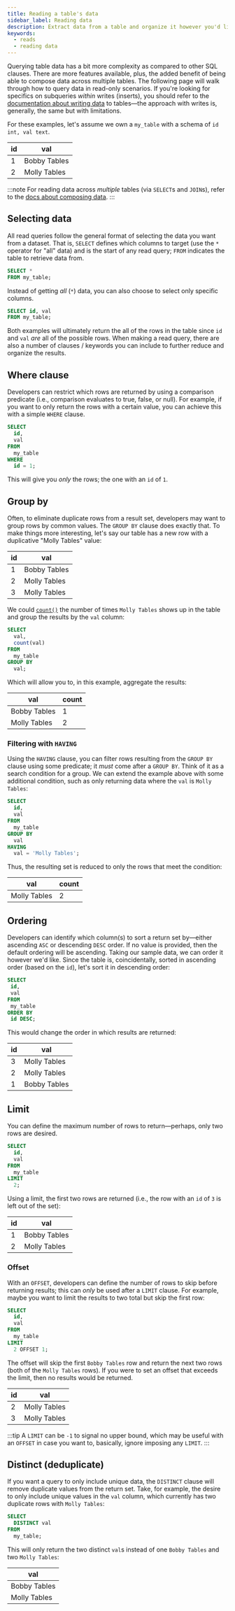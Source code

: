```yaml
---
title: Reading a table's data
sidebar_label: Reading data
description: Extract data from a table and organize it however you'd like.
keywords:
  - reads
  - reading data
---
```


Querying table data has a bit more complexity as compared to other SQL clauses. There are more features available, plus, the added benefit of being able to compose data across multiple tables. The following page will walk through how to query data in read-only scenarios. If you're looking for specifics on subqueries _within_ writes (inserts), you should refer to the [documentation about writing data](/playbooks/sql/write#subqueries) to tables—the approach with writes is, generally, the same but with limitations.

For these examples, let's assume we own a `my_table` with a schema of `id int, val text`.

| id  | val          |
| --- | ------------ |
| 1   | Bobby Tables |
| 2   | Molly Tables |

:::note
For reading data across _multiple_ tables (via `SELECT`s and `JOIN`s), refer to the [docs about composing data](/playbooks/sql/composing-data).
:::

## Selecting data

All read queries follow the general format of selecting the data you want from a dataset. That is, `SELECT` defines which columns to target (use the `*` operator for "all" data) and is the start of any read query; `FROM` indicates the table to retrieve data from.

```sql
SELECT *
FROM my_table;
```

Instead of getting _all_ (`*`) data, you can also choose to select only specific columns.

```sql
SELECT id, val
FROM my_table;
```

Both examples will ultimately return the all of the rows in the table since `id` and `val` _are_ all of the possible rows. When making a read query, there are also a number of clauses / keywords you can include to further reduce and organize the results.

## Where clause

Developers can restrict which rows are returned by using a comparison predicate (i.e., comparison evaluates to true, false, or null). For example, if you want to only return the rows with a certain value, you can achieve this with a simple `WHERE` clause.

```sql
SELECT
  id,
  val
FROM
  my_table
WHERE
  id = 1;
```

This will give you _only_ the rows; the one with an `id` of `1`.

## Group by

Often, to eliminate duplicate rows from a result set, developers may want to group rows by common values. The `GROUP BY` clause does exactly that. To make things more interesting, let's say our table has a new row with a duplicative "Molly Tables" value:

| id  | val          |
| --- | ------------ |
| 1   | Bobby Tables |
| 2   | Molly Tables |
| 3   | Molly Tables |

We could [`count()`](https://www.sqlite.org/lang_aggfunc.html#count) the number of times `Molly Tables` shows up in the table and group the results by the `val` column:

```sql
SELECT
  val,
  count(val)
FROM
  my_table
GROUP BY
  val;
```

Which will allow you to, in this example, aggregate the results:

| val          | count |
| ------------ | ----- |
| Bobby Tables | 1     |
| Molly Tables | 2     |

### Filtering with `HAVING`

Using the `HAVING` clause, you can filter rows resulting from the `GROUP BY` clause using some predicate; it _must_ come after a `GROUP BY`. Think of it as a search condition for a group. We can extend the example above with some additional condition, such as only returning data where the `val` is `Molly Tables`:

```sql
SELECT
  id,
  val
FROM
  my_table
GROUP BY
  val
HAVING
  val = 'Molly Tables';
```

Thus, the resulting set is reduced to only the rows that meet the condition:

| val          | count |
| ------------ | ----- |
| Molly Tables | 2     |

## Ordering

Developers can identify which column(s) to sort a return set by—either ascending `ASC` or descending `DESC` order. If no value is provided, then the default ordering will be ascending. Taking our sample data, we can order it however we'd like. Since the table is, coincidentally, sorted in ascending order (based on the `id`), let's sort it in descending order:

```sql
SELECT
 id,
 val
FROM
 my_table
ORDER BY
 id DESC;
```

This would change the order in which results are returned:

| id  | val          |
| --- | ------------ |
| 3   | Molly Tables |
| 2   | Molly Tables |
| 1   | Bobby Tables |

## Limit

You can define the maximum number of rows to return—perhaps, only two rows are desired.

```sql
SELECT
  id,
  val
FROM
  my_table
LIMIT
  2;
```

Using a limit, the first two rows are returned (i.e., the row with an `id` of `3` is left out of the set):

| id  | val          |
| --- | ------------ |
| 1   | Bobby Tables |
| 2   | Molly Tables |

### Offset

With an `OFFSET`, developers can define the number of rows to skip before returning results; this can _only_ be used after a `LIMIT` clause. For example, maybe you want to limit the results to two total but skip the first row:

```sql
SELECT
  id,
  val
FROM
  my_table
LIMIT
  2 OFFSET 1;
```

The offset will skip the first `Bobby Tables` row and return the next two rows (both of the `Molly Tables` rows). If you were to set an offset that exceeds the limit, then no results would be returned.

| id  | val          |
| --- | ------------ |
| 2   | Molly Tables |
| 3   | Molly Tables |

:::tip
A `LIMIT` can be `-1` to signal no upper bound, which may be useful with an `OFFSET` in case you want to, basically, ignore imposing any `LIMIT`.
:::

## Distinct (deduplicate)

If you want a query to only include unique data, the `DISTINCT` clause will remove duplicate values from the return set. Take, for example, the desire to only include unique values in the `val` column, which currently has two duplicate rows with `Molly Tables`:

```sql
SELECT
  DISTINCT val
FROM
  my_table;
```

This will only return the two distinct `val`s instead of one `Bobby Tables` and two `Molly Tables`:

| val          |
| ------------ |
| Bobby Tables |
| Molly Tables |
